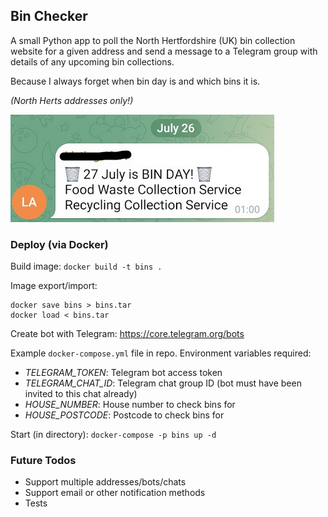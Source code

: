 ## Bin Checker
A small Python app to poll the North Hertfordshire (UK) bin collection website for a given address and send a message to a Telegram group with details of any upcoming bin collections.

Because I always forget when bin day is and which bins it is.

*(North Herts addresses only!)*

![example](https://raw.githubusercontent.com/anjanjanj/bin_checker/master/.github/message.png)

### Deploy (via Docker)
Build image: `docker build -t bins .`

Image export/import:
```
docker save bins > bins.tar
docker load < bins.tar
```

Create bot with Telegram: https://core.telegram.org/bots

Example `docker-compose.yml` file in repo. Environment variables required:
* *TELEGRAM_TOKEN*: Telegram bot access token
* *TELEGRAM_CHAT_ID*: Telegram chat group ID (bot must have been invited to this chat already)
* *HOUSE_NUMBER*: House number to check bins for
* *HOUSE_POSTCODE*: Postcode to check bins for

Start (in directory): `docker-compose -p bins up -d`

### Future Todos
* Support multiple addresses/bots/chats
* Support email or other notification methods
* Tests
